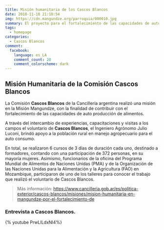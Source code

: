 ```yaml
---
title: Misión humanitaria de los Cascos Blancos
date: 2018-11-18 21:10:54
img: https://cdn.mangundze.org/parroquia/000010.jpg
summary: El proyecto para el fortalecimiento de las capacidades de auto producción de alimentos en Mangundze
tags:
  - homepage
categories:
  - Cascos Blancos
comment:
  facebook:
    language: es_LA
    comment_count: 20
    comment_colorscheme: dark
---
```

## Misión Humanitaria de la Comisión Cascos Blancos

La Comisión **Cascos Blancos** de la Cancillería argentina realizó una misión en la Misión Mangundze, con la finalidad de contribuir con el fortalecimiento de las capacidades de auto producción de alimentos.

A través del intercambio de experiencias, capacitaciones y visitas a los campos el voluntario de **Cascos Blancos**, el Ingeniero Agrónomo Julio Luconi, brindó apoyo a la población rural en manejo agropecuario para el auto consumo.

En total, se realizaron 6 cursos de 3 días de duración cada uno, destinado a formadores, contando con una participación de 372 personas, en su mayoría mujeres. Asimismo, funcionarios de la oficina del Programa Mundial de Alimentos de Naciones Unidas (PMA) y de la Organización de las Naciones Unidas para la Alimentación y la Agricultura (FAO) en Mozambique, participaron de uno de los talleres para conocer el trabajo que realizó el voluntario de Cascos Blancos.

> Más información: https://www.cancilleria.gob.ar/es/politica-exterior/cascos-blancos/misiones/mision-humanitaria-en-mangundze-por-el-fortalecimiento-de

### Entrevista a Cascos Blancos.
{% youtube PrwLILdxNI4%}